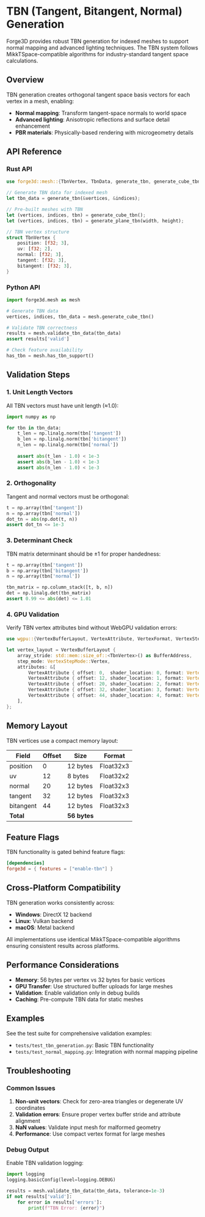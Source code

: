 # TBN (Tangent, Bitangent, Normal) Generation

Forge3D provides robust TBN generation for indexed meshes to support normal mapping and advanced lighting techniques. The TBN system follows MikkTSpace-compatible algorithms for industry-standard tangent space calculations.

## Overview

TBN generation creates orthogonal tangent space basis vectors for each vertex in a mesh, enabling:

- **Normal mapping**: Transform tangent-space normals to world space
- **Advanced lighting**: Anisotropic reflections and surface detail enhancement
- **PBR materials**: Physically-based rendering with microgeometry details

## API Reference

### Rust API

```rust
use forge3d::mesh::{TbnVertex, TbnData, generate_tbn, generate_cube_tbn, generate_plane_tbn};

// Generate TBN data for indexed mesh
let tbn_data = generate_tbn(&vertices, &indices);

// Pre-built meshes with TBN
let (vertices, indices, tbn) = generate_cube_tbn();
let (vertices, indices, tbn) = generate_plane_tbn(width, height);

// TBN vertex structure
struct TbnVertex {
    position: [f32; 3],
    uv: [f32; 2],
    normal: [f32; 3],
    tangent: [f32; 3],
    bitangent: [f32; 3],
}
```

### Python API

```python
import forge3d.mesh as mesh

# Generate TBN data
vertices, indices, tbn_data = mesh.generate_cube_tbn()

# Validate TBN correctness
results = mesh.validate_tbn_data(tbn_data)
assert results['valid']

# Check feature availability
has_tbn = mesh.has_tbn_support()
```

## Validation Steps

### 1. Unit Length Vectors

All TBN vectors must have unit length (≈1.0):

```python
import numpy as np

for tbn in tbn_data:
    t_len = np.linalg.norm(tbn['tangent'])
    b_len = np.linalg.norm(tbn['bitangent'])
    n_len = np.linalg.norm(tbn['normal'])
    
    assert abs(t_len - 1.0) < 1e-3
    assert abs(b_len - 1.0) < 1e-3
    assert abs(n_len - 1.0) < 1e-3
```

### 2. Orthogonality

Tangent and normal vectors must be orthogonal:

```python
t = np.array(tbn['tangent'])
n = np.array(tbn['normal'])
dot_tn = abs(np.dot(t, n))
assert dot_tn <= 1e-3
```

### 3. Determinant Check

TBN matrix determinant should be ±1 for proper handedness:

```python
t = np.array(tbn['tangent'])
b = np.array(tbn['bitangent'])
n = np.array(tbn['normal'])

tbn_matrix = np.column_stack([t, b, n])
det = np.linalg.det(tbn_matrix)
assert 0.99 <= abs(det) <= 1.01
```

### 4. GPU Validation

Verify TBN vertex attributes bind without WebGPU validation errors:

```rust
use wgpu::{VertexBufferLayout, VertexAttribute, VertexFormat, VertexStepMode};

let vertex_layout = VertexBufferLayout {
    array_stride: std::mem::size_of::<TbnVertex>() as BufferAddress,
    step_mode: VertexStepMode::Vertex,
    attributes: &[
        VertexAttribute { offset: 0,  shader_location: 0, format: VertexFormat::Float32x3 }, // position
        VertexAttribute { offset: 12, shader_location: 1, format: VertexFormat::Float32x2 }, // uv
        VertexAttribute { offset: 20, shader_location: 2, format: VertexFormat::Float32x3 }, // normal
        VertexAttribute { offset: 32, shader_location: 3, format: VertexFormat::Float32x3 }, // tangent
        VertexAttribute { offset: 44, shader_location: 4, format: VertexFormat::Float32x3 }, // bitangent
    ],
};
```

## Memory Layout

TBN vertices use a compact memory layout:

| Field | Offset | Size | Format |
|-------|--------|------|--------|
| position | 0 | 12 bytes | Float32x3 |
| uv | 12 | 8 bytes | Float32x2 |
| normal | 20 | 12 bytes | Float32x3 |
| tangent | 32 | 12 bytes | Float32x3 |
| bitangent | 44 | 12 bytes | Float32x3 |
| **Total** | | **56 bytes** | |

## Feature Flags

TBN functionality is gated behind feature flags:

```toml
[dependencies]
forge3d = { features = ["enable-tbn"] }
```

## Cross-Platform Compatibility

TBN generation works consistently across:

- **Windows**: DirectX 12 backend
- **Linux**: Vulkan backend  
- **macOS**: Metal backend

All implementations use identical MikkTSpace-compatible algorithms ensuring consistent results across platforms.

## Performance Considerations

- **Memory**: 56 bytes per vertex vs 32 bytes for basic vertices
- **GPU Transfer**: Use structured buffer uploads for large meshes
- **Validation**: Enable validation only in debug builds
- **Caching**: Pre-compute TBN data for static meshes

## Examples

See the test suite for comprehensive validation examples:

- `tests/test_tbn_generation.py`: Basic TBN functionality
- `tests/test_normal_mapping.py`: Integration with normal mapping pipeline

## Troubleshooting

### Common Issues

1. **Non-unit vectors**: Check for zero-area triangles or degenerate UV coordinates
2. **Validation errors**: Ensure proper vertex buffer stride and attribute alignment
3. **NaN values**: Validate input mesh for malformed geometry
4. **Performance**: Use compact vertex format for large meshes

### Debug Output

Enable TBN validation logging:

```python
import logging
logging.basicConfig(level=logging.DEBUG)

results = mesh.validate_tbn_data(tbn_data, tolerance=1e-3)
if not results['valid']:
    for error in results['errors']:
        print(f"TBN Error: {error}")
```